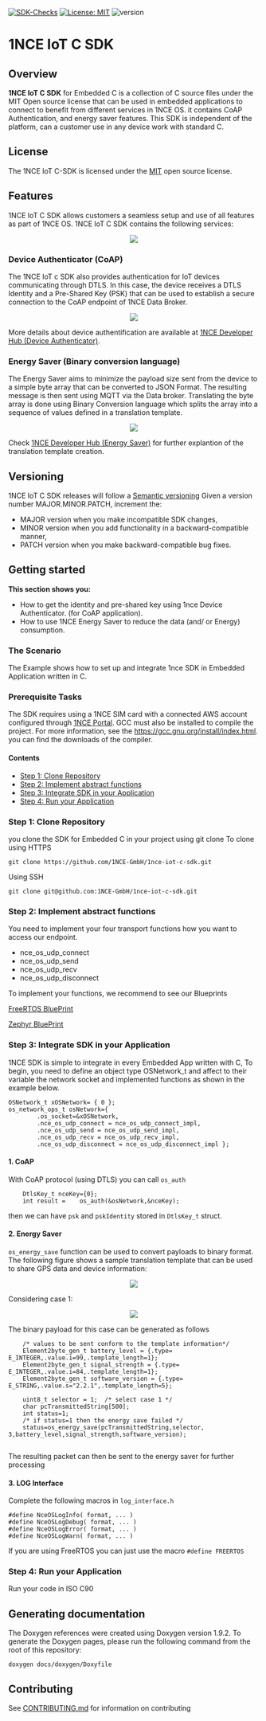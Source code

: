 [![SDK-Checks](https://github.com/1NCE-GmbH/1nce-iot-c-sdk/actions/workflows/ci.yml/badge.svg)](https://github.com/1NCE-GmbH/1nce-iot-c-sdk/actions/workflows/ci.yml)
[![License: MIT](https://img.shields.io/badge/License-MIT-yellow.svg)](./LICENSE)
![version](https://img.shields.io/badge/version-2.0.0-blue)


# 1NCE IoT C SDK

## Overview
**1NCE IoT C SDK** for Embedded C is a collection of C source files under the MIT Open source license that can be used in embedded applications to connect to benefit from different services in 1NCE OS. it contains CoAP Authentication, and energy saver features. This SDK is independent of the platform, can a customer use in any device work with standard C. 

## License
The 1NCE IoT C-SDK is licensed under the [MIT](./LICENSE) open source license.

## Features
1NCE IoT C SDK allows customers a seamless setup and use of all features as part of 1NCE OS. 
1NCE IoT C SDK contains the following services: 

<p align="center"><img src="./docs/doxygen/images/overview.png"><br>
</p>


### Device Authenticator (CoAP)
The 1NCE IoT c SDK also provides authentication for IoT devices communicating through DTLS. In this case, the device receives a DTLS Identity and a Pre-Shared Key (PSK) that can be used to establish a secure connection to the CoAP endpoint of 1NCE Data Broker.

<p align="center"><img src="./docs/doxygen/images/coap_device_authenticator.png"><br>
</p>

More details about device authentification are available at [1NCE Developer Hub (Device Authenticator)](https://help.1nce.com/dev-hub/docs/1nce-os-device-authenticator). 

### Energy Saver (Binary conversion language)
The Energy Saver aims to minimize the payload size sent from the device to a simple byte array that can be converted to JSON Format. The resulting message is then sent using MQTT via the Data broker. Translating the byte array is done using Binary Conversion language which splits the array into a sequence of values defined in a translation template. 

<p align="center"><img src="./docs/doxygen/images/energy_saver.png"><br>
</p>

 Check  [1NCE Developer Hub (Energy Saver)](https://help.1nce.com/dev-hub/docs/1nce-os-energy-saver) for further explantion of the translation template creation.

## Versioning
1NCE IoT C SDK releases will follow a [Semantic versioning](https://en.wikipedia.org/wiki/Software_versioning#Semantic_versioning)
Given a version number MAJOR.MINOR.PATCH, increment the:
* MAJOR version when you make incompatible SDK changes,
* MINOR version when you add functionality in a backward-compatible manner,
* PATCH version when you make backward-compatible bug fixes.

## Getting started 

**This section shows you:**

* How to get the identity and pre-shared key using 1nce Device Authenticator. (for CoAP application).
* How to use 1NCE Energy Saver to reduce the data (and/ or Energy) consumption. 

### The Scenario

The Example shows how to set up and integrate 1nce SDK in Embedded Application written in C.



### Prerequisite Tasks

The SDK requires using a 1NCE SIM card with a connected AWS account configured through [1NCE Portal](https://portal.1nce.com/). GCC must also be installed to compile the project. For more information, see the https://gcc.gnu.org/install/index.html. you can find the downloads of the compiler.

#### Contents
 * [Step 1: Clone Repository](#Step1_Clone_Repository)
 * [Step 2: Implement abstract functions](#Step2_Implement_abstract_functions)
 * [Step 3: Integrate SDK in your Application](#Step3_Integrate_SDK_in_your_Application)
 * [Step 4: Run your Application](#Step4_Run_your_Application)
### Step 1: Clone Repository 
you clone the SDK for Embedded C in your project using git clone
To clone using HTTPS
```
git clone https://github.com/1NCE-GmbH/1nce-iot-c-sdk.git
```
Using SSH
```
git clone git@github.com:1NCE-GmbH/1nce-iot-c-sdk.git 
```

### Step 2: Implement abstract functions
You need to implement your four transport functions how you want to access our endpoint. 

* nce_os_udp_connect
* nce_os_udp_send
* nce_os_udp_recv
* nce_os_udp_disconnect

To implement your functions, we recommend to see our Blueprints 


[FreeRTOS BluePrint](https://github.com/1NCE-GmbH/blueprint-freertos)

[Zephyr BluePrint](https://github.com/1NCE-GmbH/blueprint-zephyr)



### Step 3: Integrate SDK in your Application

1NCE SDK is simple to integrate in every Embedded App written with C, To begin, you need to define an object type OSNetwork_t and affect to their variable the network socket and implemented functions as shown in the example below.

```
OSNetwork_t xOSNetwork= { 0 };
os_network_ops_t osNetwork={
		.os_socket=&xOSNetwork,
		.nce_os_udp_connect = nce_os_udp_connect_impl,
		.nce_os_udp_send = nce_os_udp_send_impl,
		.nce_os_udp_recv = nce_os_udp_recv_impl,
		.nce_os_udp_disconnect = nce_os_udp_disconnect_impl };
```

#### 1. CoAP
With CoAP protocol  (using DTLS) you can call ```os_auth```
```
    DtlsKey_t nceKey={0};
    int result =	os_auth(&osNetwork,&nceKey);
```
then we can have ```psk``` and ```pskIdentity``` stored in ```DtlsKey_t``` struct.

#### 2. Energy Saver

```os_energy_save``` function can be used to convert payloads to binary format. The following figure shows a sample translation template that can be used to share GPS data and device information: 

<p align="center"><img src="./docs/doxygen/images/translation_template_1.png"><br>
</p>

Considering case 1:

<p align="center"><img src="./docs/doxygen/images/translation_template_2.png"><br>
</p>

The binary payload for this case can be generated as follows

```
    /* values to be sent conform to the template information*/
	Element2byte_gen_t battery_level = {.type= E_INTEGER,.value.i=99,.template_length=1};
    Element2byte_gen_t signal_strength = {.type= E_INTEGER,.value.i=84,.template_length=1};
    Element2byte_gen_t software_version = {.type= E_STRING,.value.s="2.2.1",.template_length=5};
   
    uint8_t selector = 1;  /* select case 1 */
	char pcTransmittedString[500];
	int status=1;
	/* if status=1 then the energy save failed */
	status=os_energy_save(pcTransmittedString,selector, 3,battery_level,signal_strength,software_version);
	
```
The resulting packet can then be sent to the energy saver for further processing

#### 3. LOG Interface 

Complete the following  macros  in ```log_interface.h``` 
```
#define NceOSLogInfo( format, ... ) 
#define NceOSLogDebug( format, ... ) 
#define NceOSLogError( format, ... ) 
#define NceOSLogWarn( format, ... )
```
If you are using FreeRTOS you can just use the macro  ```#define FREERTOS```

### Step 4: Run your Application
Run your code in ISO C90

## Generating documentation
The Doxygen references were created using Doxygen version 1.9.2. To generate the Doxygen pages, please run the following command from the root of this repository:
```
doxygen docs/doxygen/Doxyfile
```

## Contributing
See [CONTRIBUTING.md](./CONTRIBUTING.md) for information on contributing
